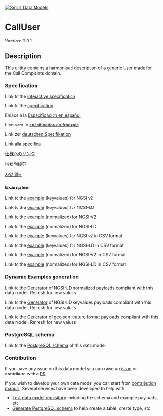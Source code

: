 [![Smart Data Models](https://smartdatamodels.org/wp-content/uploads/2022/01/SmartDataModels_logo.png "Logo")](https://smartdatamodels.org)
# CallUser
Version: 0.0.1

## Description 

This entity contains a harmonised description of a generic User made for the Call Complaints domain.
### Specification

Link to the [interactive specification](https://swagger.lab.fiware.org/?url=https://smart-data-models.github.io/dataModel.CallComplaints/CallUser/swagger.yaml)

Link to the [specification](https://github.com/smart-data-models/dataModel.CallComplaints/blob/master/CallUser/doc/spec.md)

Enlace a la [Especificación en español](https://github.com/smart-data-models/dataModel.CallComplaints/blob/master/CallUser/doc/spec_ES.md)

Lien vers le [spécification en français](https://github.com/smart-data-models/dataModel.CallComplaints/blob/master/CallUser/doc/spec_FR.md)

Link zur [deutschen Spezifikation](https://github.com/smart-data-models/dataModel.CallComplaints/blob/master/CallUser/doc/spec_DE.md)

Link alla [specifica](https://github.com/smart-data-models/dataModel.CallComplaints/blob/master/CallUser/doc/spec_IT.md)

[仕様へのリンク](https://github.com/smart-data-models/dataModel.CallComplaints/blob/master/CallUser/doc/spec_JA.md)

[链接到规范](https://github.com/smart-data-models/dataModel.CallComplaints/blob/master/CallUser/doc/spec_ZH.md)

[사양 링크](https://github.com/smart-data-models/dataModel.CallComplaints/blob/master/CallUser/doc/spec_KO.md)
### Examples

Link to the [example](https://smart-data-models.github.io/dataModel.CallComplaints/CallUser/examples/example.json) (keyvalues) for NGSI v2

Link to the [example](https://smart-data-models.github.io/dataModel.CallComplaints/CallUser/examples/example.jsonld) (keyvalues) for NGSI-LD

Link to the [example](https://smart-data-models.github.io/dataModel.CallComplaints/CallUser/examples/example-normalized.json) (normalized) for NGSI-V2

Link to the [example](https://smart-data-models.github.io/dataModel.CallComplaints/CallUser/examples/example-normalized.jsonld) (normalized) for NGSI-LD

Link to the [example](https://github.com/smart-data-models/dataModel.CallComplaints/blob/master/CallUser/examples/example.json.csv) (keyvalues) for NGSI v2 in CSV format

Link to the [example](https://github.com/smart-data-models/dataModel.CallComplaints/blob/master/CallUser/examples/example.jsonld.csv) (keyvalues) for NGSI-LD in CSV format

Link to the [example](https://github.com/smart-data-models/dataModel.CallComplaints/blob/master/CallUser/examples/example-normalized.json.csv) (normalized) for NGSI-V2 in CSV format

Link to the [example](https://github.com/smart-data-models/dataModel.CallComplaints/blob/master/CallUser/examples/example-normalized.jsonld.csv) (normalized) for NGSI-LD in CSV format
### Dynamic Examples generation

Link to the [Generator](https://smartdatamodels.org/extra/ngsi-ld_generator.php?schemaUrl=https://raw.githubusercontent.com/smart-data-models/dataModel.CallComplaints/master/CallUser/schema.json&email=info@smartdatamodels.org) of NGSI-LD normalized payloads compliant with this data model. Refresh for new values

Link to the [Generator](https://smartdatamodels.org/extra/ngsi-ld_generator_keyvalues.php?schemaUrl=https://raw.githubusercontent.com/smart-data-models/dataModel.CallComplaints/master/CallUser/schema.json&email=info@smartdatamodels.org) of NGSI-LD keyvalues payloads compliant with this data model. Refresh for new values

Link to the [Generator](https://smartdatamodels.org/extra/geojson_features_generator.php?schemaUrl=https://raw.githubusercontent.com/smart-data-models/dataModel.CallComplaints/master/CallUser/schema.json&email=info@smartdatamodels.org) of geojson feature format payloads compliant with this data model. Refresh for new values
### PostgreSQL schema

Link to the [PostgreSQL schema](https://github.com/smart-data-models/dataModel.CallComplaints/blob/master/CallUser/schema.sql) of this data model
### Contribution

 If you have any issue on this data model you can raise an [issue](https://github.com/smart-data-models/dataModel.CallComplaints/issues)  or contribute with a [PR](https://github.com/smart-data-models/dataModel.CallComplaints/pulls)

 If you wish to develop your own data model you can start from [contribution manual](https://bit.ly/contribution_manual). Several services have been developed to help with: 
 - [Test data model repository](https://smartdatamodels.org/index.php/data-models-contribution-api/) including the schema and example payloads, etc
 - [Generate PostgreSQL schema](https://smartdatamodels.org/index.php/sql-service/) to help create a table, create type, etc